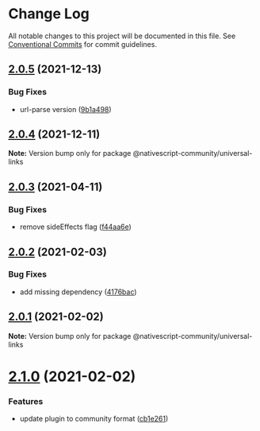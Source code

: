 # Change Log

All notable changes to this project will be documented in this file.
See [Conventional Commits](https://conventionalcommits.org) for commit guidelines.

## [2.0.5](https://github.com/nativescript-community/universal-links/compare/v2.0.4...v2.0.5) (2021-12-13)


### Bug Fixes

* url-parse version ([9b1a498](https://github.com/nativescript-community/universal-links/commit/9b1a498469c8f4d0e18fe783fb772703fb7e560e))





## [2.0.4](https://github.com/nativescript-community/universal-links/compare/v2.0.3...v2.0.4) (2021-12-11)

**Note:** Version bump only for package @nativescript-community/universal-links





## [2.0.3](https://github.com/nativescript-community/universal-links/compare/v2.0.2...v2.0.3) (2021-04-11)


### Bug Fixes

* remove sideEffects flag ([f44aa6e](https://github.com/nativescript-community/universal-links/commit/f44aa6ed3e67d5ac7520e31d75361e4a60a18d40))





## [2.0.2](https://github.com/nativescript-community/universal-links/compare/v2.0.1...v2.0.2) (2021-02-03)


### Bug Fixes

* add missing dependency ([4176bac](https://github.com/nativescript-community/universal-links/commit/4176bacf7381debf8e008bd39a2891c85bfcbb29))





## [2.0.1](https://github.com/nativescript-community/universal-links/compare/v2.1.0...v2.0.1) (2021-02-02)

**Note:** Version bump only for package @nativescript-community/universal-links





# [2.1.0](https://github.com/nativescript-community/universal-links/compare/v1.0.1...v2.1.0) (2021-02-02)


### Features

* update plugin to community format ([cb1e261](https://github.com/nativescript-community/universal-links/commit/cb1e26155221baa60b04a11bd16f14ad0b562ba7))
